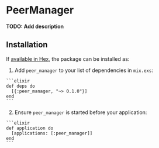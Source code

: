 # PeerManager

**TODO: Add description**

## Installation

If [available in Hex](https://hex.pm/docs/publish), the package can be installed as:

  1. Add `peer_manager` to your list of dependencies in `mix.exs`:

    ```elixir
    def deps do
      [{:peer_manager, "~> 0.1.0"}]
    end
    ```

  2. Ensure `peer_manager` is started before your application:

    ```elixir
    def application do
      [applications: [:peer_manager]]
    end
    ```


